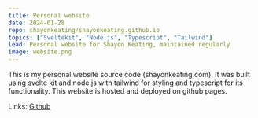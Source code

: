 ```yaml
---
title: Personal website
date: 2024-01-28
repo: shayonkeating/shayonkeating.github.io
topics: ["Sveltekit", "Node.js", "Typescript", "Tailwind"]
lead: Personal website for Shayon Keating, maintained regularly
image: website.png
---
```


This is my personal website source code (shayonkeating.com). It was built using svelte kit and node.js with tailwind for styling
and typescript for its functionality. This website is hosted and deployed on github pages.

Links: [Github](https://github.com/shayonkeating/shayonkeating.github.io)
